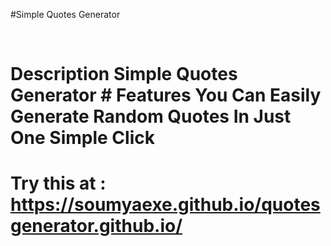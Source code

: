 #Simple Quotes Generator <p align="center"> <a href="github.com/SoumyaEXE" target="_blank"><img alt="" src="https://img.shields.io/badge/Website-EA4C89?style=normal&logo=dribbble&logoColor=white" style="vertical-align:center" /></a> <a href="Instagram.com/s0umy4_xD" target="_blank"><img alt="" src="https://img.shields.io/badge/Instagram-E4405F?style=normal&logo=instagram&logoColor=white" style="vertical-align:center" /></a> <a href="}" target="_blank"><img alt="" src="https://img.shields.io/badge/LinkedIn-0077B5?style=normal&logo=linkedin&logoColor=white" style="vertical-align:center" /></a> </p> 
# Description Simple Quotes Generator # Features You Can Easily Generate Random Quotes In Just One Simple Click 
 # Try this at : https://soumyaexe.github.io/quotesgenerator.github.io/ 